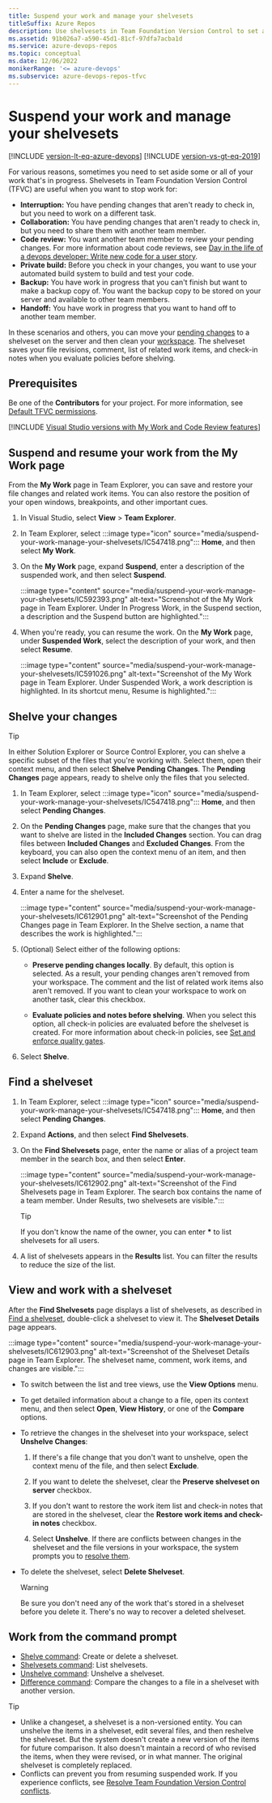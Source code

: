 ```yaml
---
title: Suspend your work and manage your shelvesets
titleSuffix: Azure Repos
description: Use shelvesets in Team Foundation Version Control to set aside in-progress work. Use Team Explorer to suspend and resume work and to manage shelvesets.
ms.assetid: 91b026a7-a590-45d1-81cf-97dfa7acba1d
ms.service: azure-devops-repos
ms.topic: conceptual
ms.date: 12/06/2022
monikerRange: '<= azure-devops'
ms.subservice: azure-devops-repos-tfvc
---
```


# Suspend your work and manage your shelvesets

[!INCLUDE [version-lt-eq-azure-devops](../../includes/version-lt-eq-azure-devops.md)]
[!INCLUDE [version-vs-gt-eq-2019](../../includes/version-vs-gt-eq-2019.md)]

For various reasons, sometimes you need to set aside some or all of your work that's in progress. Shelvesets in Team Foundation Version Control (TFVC) are useful when you want to stop work for:

- **Interruption:** You have pending changes that aren't ready to check in, but you need to work on a different task.  
- **Collaboration:** You have pending changes that aren't ready to check in, but you need to share them with another team member.  
- **Code review:** You want another team member to review your pending changes. For more information about code reviews, see [Day in the life of a devops developer: Write new code for a user story](day-life-alm-developer-write-new-code-user-story.md).
- **Private build:** Before you check in your changes, you want to use your automated build system to build and test your code.  
- **Backup:** You have work in progress that you can't finish but want to make a backup copy of. You want the backup copy to be stored on your server and available to other team members.  
- **Handoff:** You have work in progress that you want to hand off to another team member.

In these scenarios and others, you can move your [pending changes](develop-code-manage-pending-changes.md) to a shelveset on the server and then clean your [workspace](create-work-workspaces.md). The shelveset saves your file revisions, comment, list of related work items, and check-in notes when you evaluate policies before shelving.

## Prerequisites

Be one of the **Contributors** for your project. For more information, see [Default TFVC permissions](../../organizations/security/default-tfvc-permissions.md).

[!INCLUDE [Visual Studio versions with My Work and Code Review features](includes/note-my-work-code-review-support.md)]
 
## Suspend and resume your work from the My Work page

From the **My Work** page in Team Explorer, you can save and restore your file changes and related work items. You can also restore the position of your open windows, breakpoints, and other important cues.

1. In Visual Studio, select **View** > **Team Explorer**.

1. In Team Explorer, select :::image type="icon" source="media/suspend-your-work-manage-your-shelvesets/IC547418.png"::: **Home**, and then select **My Work**.

1. On the **My Work** page, expand **Suspend**, enter a description of the suspended work, and then select **Suspend**.

   :::image type="content" source="media/suspend-your-work-manage-your-shelvesets/IC592393.png" alt-text="Screenshot of the My Work page in Team Explorer. Under In Progress Work, in the Suspend section, a description and the Suspend button are highlighted.":::

1. When you're ready, you can resume the work. On the **My Work** page, under **Suspended Work**, select the description of your work, and then select **Resume**.

   :::image type="content" source="media/suspend-your-work-manage-your-shelvesets/IC591026.png" alt-text="Screenshot of the My Work page in Team Explorer. Under Suspended Work, a work description is highlighted. In its shortcut menu, Resume is highlighted.":::

## Shelve your changes

> [!TIP]
> In either Solution Explorer or Source Control Explorer, you can shelve a specific subset of the files that you're working with. Select them, open their context menu, and then select **Shelve Pending Changes**. The **Pending Changes** page appears, ready to shelve only the files that you selected.

1. In Team Explorer, select :::image type="icon" source="media/suspend-your-work-manage-your-shelvesets/IC547418.png"::: **Home**, and then select **Pending Changes**.

1. On the **Pending Changes** page, make sure that the changes that you want to shelve are listed in the **Included Changes** section. You can drag files between **Included Changes** and **Excluded Changes**. From the keyboard, you can also open the context menu of an item, and then select **Include** or **Exclude**.

1. Expand **Shelve**.

1. Enter a name for the shelveset.

   :::image type="content" source="media/suspend-your-work-manage-your-shelvesets/IC612901.png" alt-text="Screenshot of the Pending Changes page in Team Explorer. In the Shelve section, a name that describes the work is highlighted.":::

1. (Optional) Select either of the following options:

   - **Preserve pending changes locally**. By default, this option is selected. As a result, your pending changes aren't removed from your workspace. The comment and the list of related work items also aren't removed. If you want to clean your workspace to work on another task, clear this checkbox.

   - **Evaluate policies and notes before shelving**. When you select this option, all check-in policies are evaluated before the shelveset is created. For more information about check-in policies, see [Set and enforce quality gates](set-enforce-quality-gates.md).

1. Select **Shelve**.

## Find a shelveset

1. In Team Explorer, select :::image type="icon" source="media/suspend-your-work-manage-your-shelvesets/IC547418.png"::: **Home**, and then select **Pending Changes**.

1. Expand **Actions**, and then select **Find Shelvesets**.

1. On the **Find Shelvesets** page, enter the name or alias of a project team member in the search box, and then select **Enter**.

   :::image type="content" source="media/suspend-your-work-manage-your-shelvesets/IC612902.png" alt-text="Screenshot of the Find Shelvesets page in Team Explorer. The search box contains the name of a team member. Under Results, two shelvesets are visible.":::

   > [!TIP]
   > If you don't know the name of the owner, you can enter **\*** to list shelvesets for all users.

1. A list of shelvesets appears in the **Results** list. You can filter the results to reduce the size of the list.

## View and work with a shelveset

After the **Find Shelvesets** page displays a list of shelvesets, as described in [Find a shelveset](#find-a-shelveset), double-click a shelveset to view it. The **Shelveset Details** page appears.

:::image type="content" source="media/suspend-your-work-manage-your-shelvesets/IC612903.png" alt-text="Screenshot of the Shelveset Details page in Team Explorer. The shelveset name, comment, work items, and changes are visible.":::

- To switch between the list and tree views, use the **View Options** menu.

- To get detailed information about a change to a file, open its context menu, and then select **Open**, **View History**, or one of the **Compare** options.

- To retrieve the changes in the shelveset into your workspace, select **Unshelve Changes**:

  1. If there's a file change that you don't want to unshelve, open the context menu of the file, and then select **Exclude**.

  1. If you want to delete the shelveset, clear the **Preserve shelveset on server** checkbox.

  1. If you don't want to restore the work item list and check-in notes that are stored in the shelveset, clear the **Restore work items and check-in notes** checkbox.

  1. Select **Unshelve**. If there are conflicts between changes in the shelveset and the file versions in your workspace, the system prompts you to [resolve them](resolve-team-foundation-version-control-conflicts.md).

- To delete the shelveset, select **Delete Shelveset**.

  > [!WARNING]
  > Be sure you don't need any of the work that's stored in a shelveset before you delete it. There's no way to recover a deleted shelveset.

## Work from the command prompt

- [Shelve command](shelve-command.md): Create or delete a shelveset.
- [Shelvesets command](shelvesets-command.md): List shelvesets.
- [Unshelve command](unshelve-command.md): Unshelve a shelveset.
- [Difference command](difference-command.md): Compare the changes to a file in a shelveset with another version.

> [!TIP]
> - Unlike a changeset, a shelveset is a non-versioned entity. You can unshelve the items in a shelveset, edit several files, and then reshelve the shelveset. But the system doesn't create a new version of the items for future comparison. It also doesn't maintain a record of who revised the items, when they were revised, or in what manner. The original shelveset is completely replaced.
> - Conflicts can prevent you from resuming suspended work. If you experience conflicts, see [Resolve Team Foundation Version Control conflicts](resolve-team-foundation-version-control-conflicts.md).
